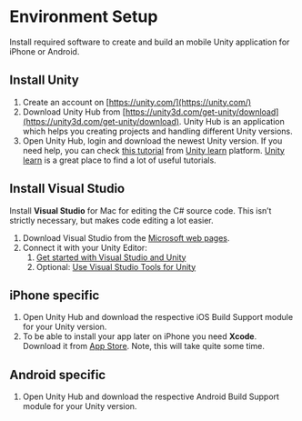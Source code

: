 # Environment Setup
Install required software to create and build an mobile Unity application for iPhone or Android.

## Install **Unity**
1. Create an account on [https://unity.com/](https://unity.com/)
1. Download Unity Hub from [https://unity3d.com/get-unity/download](https://unity3d.com/get-unity/download). Unity Hub is an application which helps you creating projects and handling different Unity versions.
1. Open Unity Hub, login and download the newest Unity version. If you need help, you can check [this tutorial](https://learn.unity.com/tutorial/project-configuration-with-unity-hub-1#) from [Unity learn](https://unity.com/learn) platform. [Unity learn](https://unity.com/learn) is a great place to find a lot of useful tutorials.

## Install **Visual Studio**
Install **Visual Studio** for Mac for editing the C# source code. This isn’t strictly necessary, but makes code editing a lot easier.
1. Download Visual Studio from the [Microsoft web pages](https://visualstudio.microsoft.com/vs/mac/).
1. Connect it with your Unity Editor:
    1. [Get started with Visual Studio and Unity](https://docs.microsoft.com/en-us/visualstudio/gamedev/unity/get-started/getting-started-with-visual-studio-tools-for-unity?pivots=macos)
    1. Optional: [Use Visual Studio Tools for Unity](https://docs.microsoft.com/en-us/visualstudio/gamedev/unity/get-started/using-visual-studio-tools-for-unity?pivots=macos)

## iPhone specific
1. Open Unity Hub and download the respective iOS Build Support module for your Unity version.
1. To be able to install your app later on iPhone you need **Xcode**. Download it from [App Store](https://developer.apple.com/xcode/). Note, this will take quite some time.

## Android specific
1. Open Unity Hub and download the respective Android Build Support module for your Unity version.